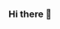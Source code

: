 ### Hi there 👋

<!--
**caroline-h-nielsen/caroline-h-nielsen** is a ✨ _special_ ✨ repository because its `README.md` (this file) appears on your GitHub profile.

Here are some ideas to get you started:

- 🔭 I’m currently working on getting my MLIS Masters degree.
- 🌱 I’m currently learning how to manage data and information.
- 👯 I’m looking to collaborate on nothing at the moment.
- 🤔 I’m looking for help with getting experience in the library field. 
- 💬 Ask me about manga, anime, and video games! I'm a huge nerd and I love all sorts of Asian media. 
- 📫 How to reach me: cn498@drexel.edu
- 😄 Pronouns: she/her
- ⚡ Fun fact: I am autistic and am high on the autism spectrum, so apologies in advance if I say something rude by accident. Understanding social cues is a constant work in progress. 
-->

